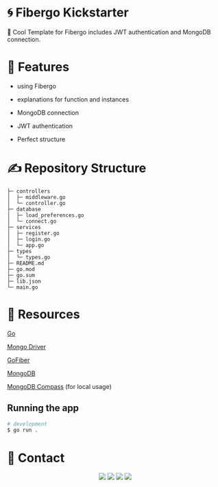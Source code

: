 # 🌀 Fibergo Kickstarter


🤠 Cool Template for Fibergo includes JWT authentication and MongoDB connection.


# 🦾 Features
  
- using Fibergo

- explanations for function and instances

- MongoDB connection

- JWT authentication

- Perfect structure


  
  
# ✍️ Repository Structure 

```
├─ controllers
│  ├─ middleware.go
│  └─ controller.go
├─ database
│  ├─ load_preferences.go
│  └─ connect.go
├─ services
│  ├─ register.go
│  ├─ login.go
│  └─ app.go
├─ types
│  └─ types.go
├─ README.md
├─ go.mod
├─ go.sum
├─ lib.json
└─ main.go

```

# 🔗 Resources

[Go](https://go.dev/)

[Mongo Driver](https://pkg.go.dev/go.mongodb.org/mongo-driver@v1.11.1)

[GoFiber](https://gofiber.io/)

[MongoDB](https://www.mongodb.com/)

[MongoDB Compass](https://www.mongodb.com/products/compass) (for local usage)

## Running the app

```bash
# development
$ go run .

```


# 📱 Contact

<div align="center">
<a href="https://github.com/Noirrs" target="_blank"><img src="https://img.shields.io/badge/Noirrs%20-191717.svg?&style=for-the-badge&logo=github&logoColor=white"></a>
<a href="https://discord.com/users/922078187788308510" target="_blank"><img src="https://shields.io/badge/Noir-111111.svg?&style=for-the-badge&logo=discord"></a>
<a href="https://www.npmjs.com/~noirr" target="_blank"><img src="https://shields.io/badge/Noirr-111111.svg?&style=for-the-badge&logo=npm"></a>
<a href="https://open.spotify.com/user/oitziwwbyioezmtmfndiu3qqw" target= "_blank"><img src="https://img.shields.io/badge/Spotify%20-1ed760.svg?&style=for-the-badge&logo=spotify&logoColor=black"></a>
  </div>

